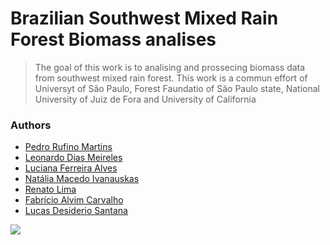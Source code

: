 
# Brazilian Southwest Mixed Rain Forest Biomass analises



> The goal of this work is to analising and prossecing biomass data from southwest mixed rain forest.
> This work is a commun effort of Universyt of São Paulo, Forest Faundatio of São Paulo state, National University of Juiz de Fora and University of California

### Authors
* [Pedro Rufino Martins](https://orcid.org/0000-0001-7852-1410) 
* [Leonardo Dias Meireles](https://orcid.org/0000-0001-5723-0593)
* [Luciana Ferreira Alves](https://orcid.org/0000-0002-8944-1851)
* [Natália Macedo Ivanauskas](https://search.scielo.org/?lang=en&q=au:IVANAUSKAS,+NATALIA+MACEDO)
* [Renato Lima]()
* [Fabrício Alvim Carvalho](https://orcid.org/0000-0001-7301-9448)
* [Lucas Desiderio Santana]() 


<!-- badges: start -->

<!-- badges: end -->

![]([https://www.google.com/url?sa=i&url=https%3A%2F%2Fferdinandodesousa.com%2F2020%2F10%2F02%2Fo-dramatico-panorama-da-destruicao-da-mata-das-araucarias%2F&psig=AOvVaw3wCW2MUi0TxtaUukVGg2jH&ust=1721918317510000&source=images&cd=vfe&opi=89978449&ved=0CBEQjRxqFwoTCNi9jt_zv4cDFQAAAAAdAAAAABAE](https://conexaoplaneta.com.br/wp-content/uploads/2020/06/1_Floresta-com-arauc%C3%A1ria-Turvo-PR.jpg))   

